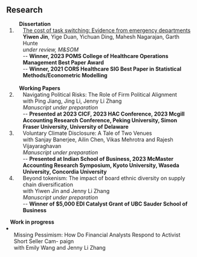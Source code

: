 <h2 id="publications" style="margin: 2px 0px -15px;">Research</h2>
<div class="publications">
<ol class="bibliography">
<br>
<h4 style="margin:0 10px 0;">Dissertation</h4>  
  
<li>
<div class="pub-row">
  <div class="col-sm-3 abbr" style="position: relative;padding-right: 15px;padding-left: 15px;">
  </div>
  <div class="col-sm-9" style="position: relative;padding-right: 15px;padding-left: 20px;">
    <div class="title"><a href="https://papers.ssrn.com/sol3/papers.cfm?abstract_id=3756677">The cost of task switching: Evidence from emergency departments</a></div>
    <div class="author"><strong>Yiwen Jin</strong>, Yige Duan, Yichuan Ding, Mahesh Nagarajan, Garth Hunte</div>
    <div class="periodical"><em>under review, M&SOM</em></div>
      -- <strong>Winner, 2023 POMS College of Healthcare Operations Management Best Paper Award</strong><br>
      -- <strong>Winner, 2021 CORS Healthcare SIG Best Paper in Statistical Methods/Econometric Modelling</strong>
  </div>
</div>
</li>  
<br> 
  
  
<h4 style="margin:0 10px 0;">Working Papers</h4>  
<li>
<div class="pub-row">
  <div class="col-sm-3 abbr" style="position: relative;padding-right: 15px;padding-left: 15px;">
  </div>
  <div class="col-sm-9" style="position: relative;padding-right: 15px;padding-left: 20px;">
    <div class="title">Navigating Political Risks: The Role of Firm Political Alignment</div>
    <div class="author">with Ping Jiang, Jing Li, Jenny Li Zhang </div>
    <div class="periodical"><em>Manuscript under preparation</em></div>
      -- <strong>Presented at 2023 CICF, 2023 HAC Conference, 2023 Mcgill Accounting Research Conference, Peking University, Simon Fraser University, University of Delaware</strong>
  </div>
</div>
</li>


<li>
<div class="pub-row">
  <div class="col-sm-3 abbr" style="position: relative;padding-right: 15px;padding-left: 15px;">
  </div>
  <div class="col-sm-9" style="position: relative;padding-right: 15px;padding-left: 20px;">
    <div class="title">Voluntary Climate Disclosure: A Tale of Two Venues</div>
    <div class="author">with Sanjay Banerjee, Ailin Chen, Vikas Mehrotra and Rajesh Vijayaraghavan </div>
    <div class="periodical"><em>Manuscript under preparation</em></div>
      -- <strong>Presented at Indian School of Business, 2023 McMaster Accounting Research Symposium, Kyoto
University, Waseda University, Concordia University </strong>
  </div>
</div>
</li>


<li>
<div class="pub-row">
  <div class="col-sm-3 abbr" style="position: relative;padding-right: 15px;padding-left: 15px;">
  </div>
  <div class="col-sm-9" style="position: relative;padding-right: 15px;padding-left: 20px;">
    <div class="title">Beyond tokenism: The impact of board ethnic diversity on supply chain diversification</div>
    <div class="author">with Yiwen Jin and Jenny Li Zhang </div>
    <div class="periodical"><em>Manuscript under preparation</em></div>
      -- <strong>Winner of $5,000 EDI Catalyst Grant of UBC Sauder School of Business</strong>
  </div>
</div>
</li>


</ol>
</div>

<h4 style="margin:0 10px 0;">Work in progress</h4>  
<li>
<div class="pub-row">
  <div class="col-sm-3 abbr" style="position: relative;padding-right: 15px;padding-left: 15px;">
  </div>
  <div class="col-sm-9" style="position: relative;padding-right: 15px;padding-left: 20px;">
    <div class="title">Missing Pessimism: How Do Financial Analysts Respond to Activist Short Seller Cam-
paign </div>
    <div class="author">with Emily Wang and Jenny Li Zhang </div>
  </div>
</div>
</li>
 
</ol>
</div>


